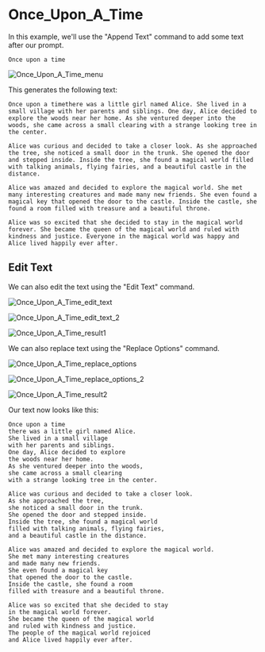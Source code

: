
# Once_Upon_A_Time

In this example, we'll use the "Append Text" command to add some text after our prompt.

```
Once upon a time
```

![Once_Upon_A_Time_menu](Once_Upon_A_Time-Once_Upon_A_Time_menu.png)


This generates the following text:

```
Once upon a timethere was a little girl named Alice. She lived in a small village with her parents and siblings. One day, Alice decided to explore the woods near her home. As she ventured deeper into the woods, she came across a small clearing with a strange looking tree in the center.

Alice was curious and decided to take a closer look. As she approached the tree, she noticed a small door in the trunk. She opened the door and stepped inside. Inside the tree, she found a magical world filled with talking animals, flying fairies, and a beautiful castle in the distance.

Alice was amazed and decided to explore the magical world. She met many interesting creatures and made many new friends. She even found a magical key that opened the door to the castle. Inside the castle, she found a room filled with treasure and a beautiful throne.

Alice was so excited that she decided to stay in the magical world forever. She became the queen of the magical world and ruled with kindness and justice. Everyone in the magical world was happy and Alice lived happily ever after.
```


## Edit Text

We can also edit the text using the "Edit Text" command.

![Once_Upon_A_Time_edit_text](Once_Upon_A_Time-Once_Upon_A_Time_edit_text.png)

![Once_Upon_A_Time_edit_text_2](Once_Upon_A_Time-Once_Upon_A_Time_edit_text_2.png)

![Once_Upon_A_Time_result1](Once_Upon_A_Time-Once_Upon_A_Time_result1.png)


We can also replace text using the "Replace Options" command.

![Once_Upon_A_Time_replace_options](Once_Upon_A_Time-Once_Upon_A_Time_replace_options.png)

![Once_Upon_A_Time_replace_options_2](Once_Upon_A_Time-Once_Upon_A_Time_replace_options_2.png)

![Once_Upon_A_Time_result2](Once_Upon_A_Time-Once_Upon_A_Time_result2.png)


Our text now looks like this:

```
Once upon a time
there was a little girl named Alice.
She lived in a small village
with her parents and siblings.
One day, Alice decided to explore
the woods near her home.
As she ventured deeper into the woods,
she came across a small clearing
with a strange looking tree in the center.

Alice was curious and decided to take a closer look.
As she approached the tree,
she noticed a small door in the trunk.
She opened the door and stepped inside.
Inside the tree, she found a magical world
filled with talking animals, flying fairies,
and a beautiful castle in the distance.

Alice was amazed and decided to explore the magical world.
She met many interesting creatures
and made many new friends.
She even found a magical key
that opened the door to the castle.
Inside the castle, she found a room
filled with treasure and a beautiful throne.

Alice was so excited that she decided to stay
in the magical world forever.
She became the queen of the magical world
and ruled with kindness and justice.
The people of the magical world rejoiced
and Alice lived happily ever after.
```

